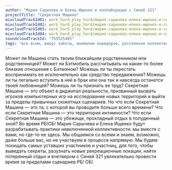```yaml
---
author: "Мария Сарычева и Елена Ищенко в коллаборации с Синей 321"
projectTitle: "Секретная Машина"
mixcloudTrackId01: work_hard_play_hard/мария-сарычева-елена-ищенко-и-синяя-321-секретная-машина-настя-вепрева/
mixcloudTrackId02: work_hard_play_hard/мария-сарычева-елена-ищенко-и-синяя-321-секретная-машина-ульяна-быченкова-и-жанна-долгова/
mixcloudTrackId03: work_hard_play_hard/мария-сарычева-елена-ищенко-и-синяя-321-секретная-машина-саша-зубрицкая-1/
mixcloudTrackId04: work_hard_play_hard/мария-сарычева-елена-ищенко-и-синяя-321-секретная-машина-саша-зубрицкая-2/
soundcloudTrackId: "755525485" 
tags: "все всем, вирус заботы, аномалии коридоров, рассеянная коллективность, джой ускорение, практики самих себя, спонтанная низовая альтернатива"
---
```

Может ли Машина стать твоим ближайшим родственником или родственницей? Может ли Бэтмобиль рассчитывать на какие-то более близкие отношения с Бэтмэном? Можешь ли ты перестать воспринимать ее исключительно как средство передвижения? Можешь ли ты легально  вступить в ней в брак или она так и навсегда останется твоей любовницей? Можешь ли ты признать ее труд?
Секретная Машина — это объект в диджитал реальности, призванный вызвать игроков компьютерных игр на исследование новых территорий и выйти за пределы привычных сюжетных сценариев. Но что если Секретная Машина — это та, с которой вы проводите больше всего времени? Что если Секретная Машина — это территория интимности? Что если Секретная Машина —  это убежище, прохладный отдых в полуденный зной?  Во время РБ!ОБ! Мария Сарычева и Елена Ищенко будут разрабатывать практики невключенной коллективности: мы вместе с вами, но где-то не здесь. Мы общаемся со всеми и знаем, возможно, даже больше вас, но не участвуем в процессе напрямую. Мы будем похищать самых уставших участников и участниц, для того, чтобы выведать секреты, разузнать новые рекреационные локации, найти потерянный отдых и вчетвером с Синей 321 увлекательно провести время за пределами сценариев РБ! ОБ!.

